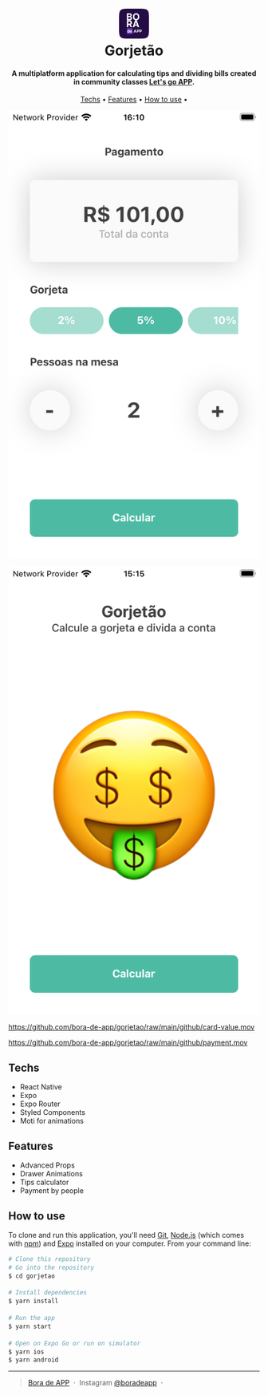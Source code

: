 
<h1 align="center">
  <br>
  <a href="https://boradeapp.com"><img src="https://raw.githubusercontent.com/bora-de-app/calculadora-imc/main/github/logo.png" alt="BoraDeAPP" width="60"></a>
  <br>
  Gorjetão
  <br>
</h1>

<h4 align="center">A multiplatform application for calculating tips and dividing bills created in community classes <a href="https://boradeapp.com" target="_blank">Let's go APP</a>.</h4>

<p align="center">
  <a href="#tech">Techs</a> •
  <a href="#features">Features</a> •
  <a href="#how-to-use">How to use</a> •
</p>

![screenshot](https://raw.githubusercontent.com/bora-de-app/gorjetao/main/github/home.png)

![screenshot](https://raw.githubusercontent.com/bora-de-app/gorjetao/main/github/index.png)

<https://github.com/bora-de-app/gorjetao/raw/main/github/card-value.mov>

<https://github.com/bora-de-app/gorjetao/raw/main/github/payment.mov>

## Techs

* React Native
* Expo
* Expo Router
* Styled Components
* Moti for animations

## Features

* Advanced Props
* Drawer Animations
* Tips calculator
* Payment by people

## How to use

To clone and run this application, you'll need [Git](https://git-scm.com), [Node.js](https://nodejs.org/en/download/) (which comes with [npm](http://npmjs.com)) and [Expo](https://expo.dev/) installed on your computer. From your command line:

```bash
# Clone this repository
# Go into the repository
$ cd gorjetao

# Install dependencies
$ yarn install

# Run the app
$ yarn start

# Open on Expo Go or run on simulator
$ yarn ios
$ yarn android
```

---

> [Bora de APP](https://boradeapp.com) &nbsp;&middot;&nbsp;
> Instagram [@boradeapp](https://www.instagram.com/boradeapp) &nbsp;&middot;&nbsp;
